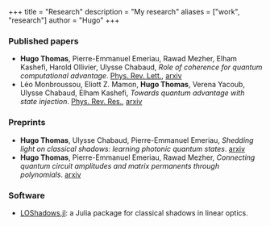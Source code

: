 +++
title = "Research"
description = "My research"
aliases = ["work", "research"]
author = "Hugo"
+++


### Published papers
- **Hugo Thomas**, Pierre-Emmanuel Emeriau, Rawad Mezher, Elham Kashefi, Harold Ollivier,
  Ulysse Chabaud, _Role of coherence for quantum computational
  advantage_.
  [Phys. Rev. Lett.](https://doi.org/10.1103/1csn-x1cx),
  [arxiv](https://arxiv.org/abs/2410.07024)
- Léo Monbroussou, Eliott Z. Mamon, **Hugo Thomas**, Verena Yacoub, Ulysse
  Chabaud, Elham Kashefi, _Towards quantum advantage with state injection_.
  [Phys. Rev. Res.](https://doi.org/10.1103/PhysRevResearch.7.033051),
  [arxiv](https://arxiv.org/abs/2410.01572)


### Preprints

- **Hugo Thomas**, Ulysse Chabaud, Pierre-Emmanuel Emeriau, _Shedding light on
  classical shadows: learning photonic quantum states_.
  [arxiv](https://doi.org/10.48550/arXiv.2510.07240)
- **Hugo Thomas**, Pierre-Emmanuel Emeriau, Rawad Mezher, _Connecting quantum
  circuit amplitudes and matrix permanents through polynomials_.
  [arxiv](https://arxiv.org/abs/2408.08857)

### Software

- [LOShadows.jl](https://github.com/thmhugo/LOShadows.jl): a Julia package for classical shadows in linear optics.